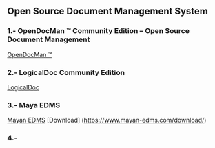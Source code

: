 ## Open Source Document Management System
### 1.- OpenDocMan ™ Community Edition – Open Source Document Management 
[OpenDocMan ™](https://www.opendocman.com/)
### 2.- LogicalDoc Community Edition
[LogicalDoc](https://www.logicaldoc.es/es/download-logicaldoc-community)
### 3.- Maya EDMS
[Mayan EDMS](https://www.mayan-edms.com/)
[Download] (https://www.mayan-edms.com/download/)
### 4.-


